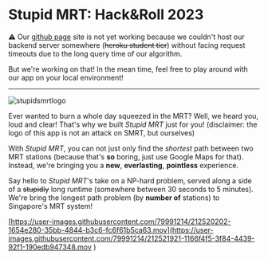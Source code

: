 # Stupid MRT: Hack&Roll 2023

:warning: Our [github page](https://github.com/chloeelim/longestmrt/deployments/activity_log?environment=github-pages) site is not yet working because we couldn't host our backend server somewhere (~~heroku student tier~~) without facing request timeouts due to the long query time
of our algorithm.

But we're working on that! In the mean time, feel free to play around with our app on your local environment!

---

![stupidsmrtlogo](https://user-images.githubusercontent.com/79991214/212520205-3dd36c6c-886c-4fea-aeba-65771fc18a8c.svg)

Ever wanted to burn a whole day squeezed in the MRT? Well, we heard you, loud and clear! That's why we built _Stupid MRT_ just for you! (disclaimer: the logo of this app is not an attack on SMRT, but ourselves)

With _Stupid MRT_, you can not just only find the _shortest_ path between two MRT stations (because that's **so** boring, just use Google Maps for that). Instead, we're bringing you a **new**, **everlasting**, **pointless** experience.

Say hello to _Stupid MRT_'s take on a NP-hard problem, served along a side of a ~~stupidly~~ long runtime (somewhere between 30 seconds to 5 minutes). We're bring the longest path problem (by **number of** stations) to Singapore's MRT system!

[https://user-images.githubusercontent.com/79991214/212520202-1654e280-35bb-4844-b3c6-fc6f61b5ca63.mov](https://user-images.githubusercontent.com/79991214/212521921-1166f4f5-3f84-4439-92f1-190edb947348.mov
)
